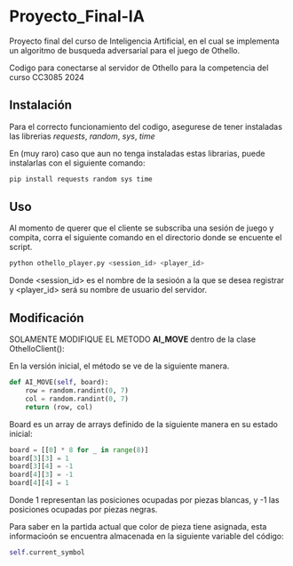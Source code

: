 # Proyecto_Final-IA
Proyecto final del curso de Inteligencia Artificial, en el cual se implementa un algoritmo de busqueda adversarial para el juego de Othello.


Codigo para conectarse al servidor de Othello para la competencia del curso CC3085 2024

## Instalación

Para  el correcto funcionamiento del codigo, asegurese de tener instaladas las librerias _requests_, _random_, _sys_, _time_

En (muy raro) caso que aun no tenga instaladas estas librarias, puede instalarlas con el siguiente comando: 

```bash
pip install requests random sys time 
```

## Uso

Al momento de querer que el cliente se subscriba una sesión de juego y compita, corra el siguiente comando en el directorio donde se encuente el script. 

```bash
python othello_player.py <session_id> <player_id>  
```

Donde <session_id> es el nombre de la sesioón a la que se desea registrar y <player_id> será su nombre de usuario del servidor. 

## Modificación

SOLAMENTE MODIFIQUE EL METODO **AI_MOVE** dentro de la clase OthelloClient(): 

En la versión inicial, el método se ve de la siguiente manera.  

```python
def AI_MOVE(self, board):
    row = random.randint(0, 7)
    col = random.randint(0, 7)
    return (row, col)
```

Board es un array de arrays definido de la siguiente manera en su estado inicial: 

```python
board = [[0] * 8 for _ in range(8)]
board[3][3] = 1
board[3][4] = -1
board[4][3] = -1
board[4][4] = 1
```

Donde 1 representan las posiciones ocupadas por piezas blancas, y -1 las posiciones ocupadas por piezas negras. 

Para saber en la partida actual que color de pieza tiene asignada, esta informacioón se encuentra almacenada en la siguiente variable del código: 

```python
self.current_symbol
```
